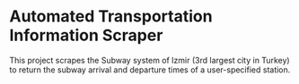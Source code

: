 # Automated Transportation Information Scraper

This project scrapes the Subway system of Izmir (3rd largest city in Turkey) to return the subway arrival and departure times of a user-specified station. 
